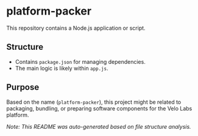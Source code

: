 # platform-packer

This repository contains a Node.js application or script.

## Structure

- Contains `package.json` for managing dependencies.
- The main logic is likely within `app.js`.

## Purpose

Based on the name (`platform-packer`), this project might be related to packaging, bundling, or preparing software components for the Velo Labs platform.

*Note: This README was auto-generated based on file structure analysis.* 